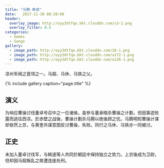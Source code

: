 ```yaml
---
title: "马腾·寿成"
date:   2017-11-30 08:28:08
header:
  overlay_image: http://oyy3dtfqo.bkt.clouddn.com/s3-1.png
  overlay_filter: 0.5
categories:
  - Games
  - Sango
gallery:
  - image_path: http://oyy3dtfqo.bkt.clouddn.com/28-1.png
  - image_path: http://oyy3dtfqo.bkt.clouddn.com/a172-1.png
  - image_path: http://oyy3dtfqo.bkt.clouddn.com/a126-1.png
---
```


凉州军阀之首领之一。马超、马休、马铁之父。

{% include gallery caption="page.title" %}

## 演义

为响应曹操讨伐董卓号召中之一位诸侯。虽参与董承暗杀曹操之计劃，但因事迹败露而逃往西凉。於赤壁之战後，曹操计劃杀马腾以绝後顾之忧。马腾明知曹操计谋却依然上京，与黄奎共谋意图反讨曹操，失败。同行之马休、马铁亦一同被讨。

## 正史

未加入董卓讨伐军，与韩遂等人共同於朝廷中保持独立之势力。上京後成为卫尉，但却因马超叛乱之故遭连座处刑。